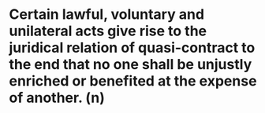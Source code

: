 # Certain lawful, voluntary and unilateral acts give rise to the juridical relation of quasi-contract to the end that no one shall be unjustly enriched or benefited at the expense of another. (n)